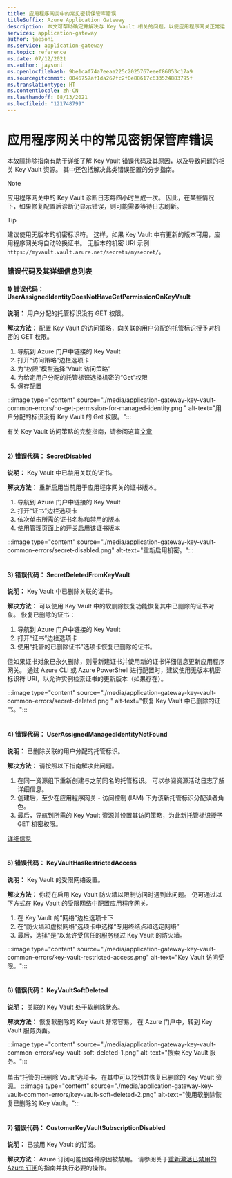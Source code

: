 ```yaml
---
title: 应用程序网关中的常见密钥保管库错误
titleSuffix: Azure Application Gateway
description: 本文可帮助确定并解决与 Key Vault 相关的问题，以便应用程序网关正常运行。
services: application-gateway
author: jaesoni
ms.service: application-gateway
ms.topic: reference
ms.date: 07/12/2021
ms.author: jaysoni
ms.openlocfilehash: 9be1caf74a7eeaa225c2025767eeef86053c17a9
ms.sourcegitcommit: 0046757af1da267fc2f0e88617c633524883795f
ms.translationtype: HT
ms.contentlocale: zh-CN
ms.lasthandoff: 08/13/2021
ms.locfileid: "121748799"
---
```

# <a name="common-key-vault-errors-in-application-gateway"></a>应用程序网关中的常见密钥保管库错误

本故障排除指南有助于详细了解 Key Vault 错误代码及其原因，以及导致问题的相关 Key Vault 资源。 其中还包括解决此类错误配置的分步指南。

> [!NOTE]
> 应用程序网关中的 Key Vault 诊断日志每四小时生成一次。 因此，在某些情况下，如果修复配置后诊断仍显示错误，则可能需要等待日志刷新。

> [!TIP]
> 建议使用无版本的机密标识符。 这样，如果 Key Vault 中有更新的版本可用，应用程序网关将自动轮换证书。  无版本的机密 URI 示例 `https://myvault.vault.azure.net/secrets/mysecret/`。

### <a name="list-of-error-codes-and-their-details"></a>错误代码及其详细信息列表

[comment]: # (错误代码 1)
#### <a name="1-error-code-userassignedidentitydoesnothavegetpermissiononkeyvault"></a>**1) 错误代码：** UserAssignedIdentityDoesNotHaveGetPermissionOnKeyVault 

**说明：** 用户分配的托管标识没有 GET 权限。 

**解决方法：** 配置 Key Vault 的访问策略，向关联的用户分配的托管标识授予对机密的 GET 权限。 
1. 导航到 Azure 门户中链接的 Key Vault
2. 打开“访问策略”边栏选项卡
3. 为“权限”模型选择“Vault 访问策略”
4. 为给定用户分配的托管标识选择机密的“Get”权限
5. 保存配置


:::image type="content" source="./media/application-gateway-key-vault-common-errors/no-get-permssion-for-managed-identity.png " alt-text="用户分配的标识没有 Key Vault 的 Get 权限。":::

有关 Key Vault 访问策略的完整指南，请参阅这篇[文章](../key-vault/general/assign-access-policy-portal.md)
</br></br>



[comment]: # (错误代码 2)
#### <a name="2-error-code-secretdisabled"></a>**2) 错误代码：** SecretDisabled 

**说明：** Key Vault 中已禁用关联的证书。 

**解决方法：** 重新启用当前用于应用程序网关的证书版本。
1. 导航到 Azure 门户中链接的 Key Vault
2. 打开“证书”边栏选项卡
3. 依次单击所需的证书名称和禁用的版本
4. 使用管理页面上的开关启用该证书版本

:::image type="content" source="./media/application-gateway-key-vault-common-errors/secret-disabled.png" alt-text="重新启用机密。":::
</br></br>


[comment]: # (错误代码 3)
#### <a name="3-error-code-secretdeletedfromkeyvault"></a>**3) 错误代码：** SecretDeletedFromKeyVault 

**说明：** Key Vault 中已删除关联的证书。 

**解决方法：** 可以使用 Key Vault 中的软删除恢复功能恢复其中已删除的证书对象。 恢复已删除的证书： 
1. 导航到 Azure 门户中链接的 Key Vault
2. 打开“证书”边栏选项卡
3. 使用“托管的已删除证书”选项卡恢复已删除的证书。

但如果证书对象已永久删除，则需新建证书并使用新的证书详细信息更新应用程序网关。 通过 Azure CLI 或 Azure PowerShell 进行配置时，建议使用无版本机密标识符 URI，以允许实例检索证书的更新版本（如果存在）。

:::image type="content" source="./media/application-gateway-key-vault-common-errors/secret-deleted.png " alt-text="恢复 Key Vault 中已删除的证书。":::
</br></br>


[comment]: # (错误代码 4)
#### <a name="4-error-code-userassignedmanagedidentitynotfound"></a>**4) 错误代码：** UserAssignedManagedIdentityNotFound 

**说明：** 已删除关联的用户分配的托管标识。 

**解决方法：** 请按照以下指南解决此问题。
1. 在同一资源组下重新创建与之前同名的托管标识。 可以参阅资源活动日志了解详细信息。 
2. 创建后，至少在应用程序网关 - 访问控制 (IAM) 下为该新托管标识分配读者角色。
3. 最后，导航到所需的 Key Vault 资源并设置其访问策略，为此新托管标识授予 GET 机密权限。 

[详细信息](./key-vault-certs.md#how-integration-works)
</br></br>

[comment]: # (错误代码 5)
#### <a name="5-error-code-keyvaulthasrestrictedaccess"></a>**5) 错误代码：** KeyVaultHasRestrictedAccess

**说明：** Key Vault 的受限网络设置。 

**解决方法：** 你将在启用 Key Vault 防火墙以限制访问时遇到此问题。 仍可通过以下方式在 Key Vault 的受限网络中配置应用程序网关。
1. 在 Key Vault 的“网络”边栏选项卡下
2. 在“防火墙和虚拟网络”选项卡中选择“专用终结点和选定网络”
3. 最后，选择“是”以允许受信任的服务绕过 Key Vault 的防火墙。

:::image type="content" source="./media/application-gateway-key-vault-common-errors/key-vault-restricted-access.png" alt-text="Key Vault 访问受限。":::
</br></br>


[comment]: # (错误代码 6)
#### <a name="6-error-code-keyvaultsoftdeleted"></a>**6) 错误代码：** KeyVaultSoftDeleted 

**说明：** 关联的 Key Vault 处于软删除状态。 

**解决方法：** 恢复软删除的 Key Vault 非常容易。 在 Azure 门户中，转到 Key Vault 服务页面。

:::image type="content" source="./media/application-gateway-key-vault-common-errors/key-vault-soft-deleted-1.png" alt-text="搜索 Key Vault 服务。":::
</br></br>
单击“托管的已删除 Vault”选项卡。在其中可以找到并恢复已删除的 Key Vault 资源。
:::image type="content" source="./media/application-gateway-key-vault-common-errors/key-vault-soft-deleted-2.png" alt-text="使用软删除恢复已删除的 Key Vault。":::
</br></br>


[comment]: # (错误代码 7)
#### <a name="7-error-code-customerkeyvaultsubscriptiondisabled"></a>**7) 错误代码：** CustomerKeyVaultSubscriptionDisabled 

**说明：** 已禁用 Key Vault 的订阅。 

**解决方法：** Azure 订阅可能因各种原因被禁用。 请参阅关于[重新激活已禁用的 Azure 订阅](../cost-management-billing/manage/subscription-disabled.md)的指南并执行必要的操作。
</br></br>



